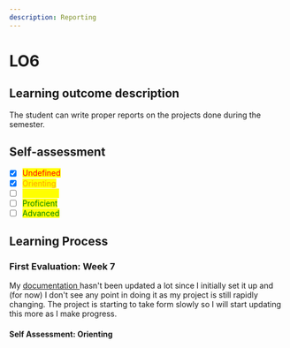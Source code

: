 ```yaml
---
description: Reporting
---
```


# LO6

## Learning outcome description

The student can write proper reports on the projects done during the semester.

## Self-assessment

* [x] <mark style="color:red;">Undefined</mark>
* [x] <mark style="color:orange;">Orienting</mark>
* [ ] <mark style="color:yellow;">Beginning</mark>
* [ ] <mark style="color:green;">Proficient</mark>
* [ ] <mark style="color:green;">Advanced</mark>

## Learning Process

### First Evaluation: Week 7

My [documentation ](https://github.com/CoenBeemer/AI/blob/personalProject/doc/README.md)hasn't been updated a lot since I initially set it up and (for now) I don't see any point in doing it as my project is still rapidly changing. The project is starting to take form slowly so I will start updating this more as I make progress.

#### Self Assessment: Orienting
